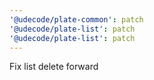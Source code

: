 ```yaml
---
'@udecode/plate-common': patch
'@udecode/plate-list': patch
'@udecode/plate-list': patch
---
```


Fix list delete forward
